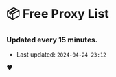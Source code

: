 # :package: Free Proxy List
### Updated every 15 minutes.

- Last updated: `2024-04-24 23:12`

:heart:
